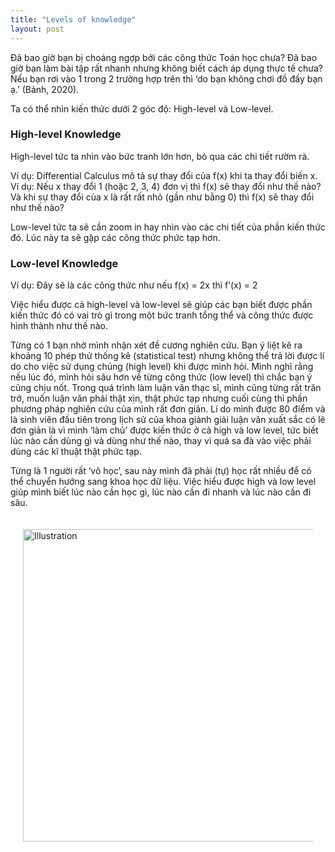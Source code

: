 ```yaml
---
title: "Levels of knowledge"
layout: post
---
```

Đã bao giờ bạn bị choáng ngợp bởi các công thức Toán học chưa? Đã bao giờ bạn làm bài tập rất nhanh nhưng không biết cách áp dụng thực tế chưa? Nếu bạn rơi vào 1 trong 2 trường hợp trên thì ‘do bạn không chơi đồ đấy bạn ạ.’ (Bảnh, 2020).

Ta có thể nhìn kiến thức dưới 2 góc độ: High-level và Low-level.

### **High-level Knowledge**
High-level tức ta nhìn  vào bức tranh lớn hơn, bỏ qua các chi tiết rườm rà.

Ví dụ: Differential Calculus mô tả sự thay đổi của f(x) khi ta thay đổi biến x. Ví dụ: Nếu x thay đổi 1 (hoặc 2, 3, 4) đơn vị thì f(x) sẽ thay đổi như thế nào? Và khi sự thay đổi của x là rất rất nhỏ (gần như bằng 0) thì f(x) sẽ thay đổi như thế nào?

Low-level  tức ta sẽ cần zoom in hay nhìn vào các chi tiết của phần kiến thức đó. Lúc này ta sẽ gặp các công thức phức tạp hơn.

### **Low-level Knowledge**
Ví dụ: Đây sẽ là các công thức như nếu f(x) = 2x thì f’(x) = 2

Việc hiểu được cả high-level và low-level sẽ giúp các bạn biết được phần kiến thức đó có vai trò gì trong một bức tranh tổng thể và công thức được hình thành như thế nào.

Từng có 1 bạn nhờ mình nhận xét đề cương nghiên cứu. Bạn ý liệt kê ra khoảng 10 phép thử thống kê (statistical test) nhưng không thể trả lời được lí do cho việc sử dụng chúng (high level) khi được mình hỏi. Mình nghĩ rằng nếu lúc đó, mình hỏi sâu hơn về từng công thức (low level) thì chắc bạn ý cũng chịu nốt.
Trong quá trình làm luận văn thạc sĩ, mình cũng từng rất trăn trở, muốn luận văn phải thật xịn, thật phức tạp nhưng cuối cùng thì phần phương pháp nghiên cứu của mình rất đơn giản. Lí do mình được 80 điểm và là sinh viên đầu tiên trong lịch sử của khoa giành giải luận văn xuất sắc có lẽ đơn giản là vì mình ‘làm chủ’ được kiến thức ở cả high và low level, tức biết lúc nào cần dùng gì và dùng như thế nào, thay vì quá sa đà vào việc phải dùng các kĩ thuật thật phức tạp.

Từng là 1 người rất ‘vô học’, sau này mình đã phải (tự) học rất nhiều để có thể chuyển hướng sang khoa học dữ liệu. Việc hiểu được high và low level giúp mình biết lúc nào cần học gì, lúc nào cần đi nhanh và lúc nào cần đi sâu.

<div style="display: flex; justify-content: center; padding: 20px;">
    <img src="{{ site.baseurl }}/assets/media/posts/2025-01-23-levels-of-knowledge.jpg" alt="Illustration" style="width: 500px; height: auto;">
</div>